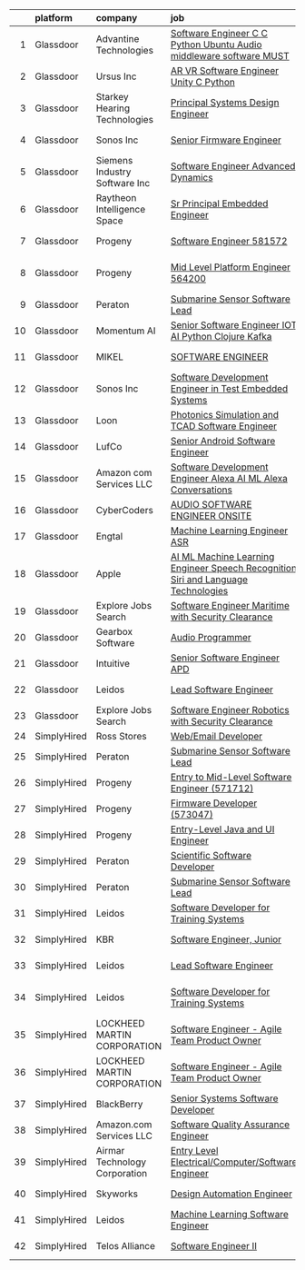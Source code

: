 

|    | platform    | company                       | job                                                                                                                                                                                                                                                                                                                                                                                                                                                                                                                                                                                                                                                                                                                                                                                                                                                                                                                                                                                                                                                                                                                                                                                                                                                                                                                                                                                                                                                                                                                                                  | update_time   | location                 |
|---:|:------------|:------------------------------|:-----------------------------------------------------------------------------------------------------------------------------------------------------------------------------------------------------------------------------------------------------------------------------------------------------------------------------------------------------------------------------------------------------------------------------------------------------------------------------------------------------------------------------------------------------------------------------------------------------------------------------------------------------------------------------------------------------------------------------------------------------------------------------------------------------------------------------------------------------------------------------------------------------------------------------------------------------------------------------------------------------------------------------------------------------------------------------------------------------------------------------------------------------------------------------------------------------------------------------------------------------------------------------------------------------------------------------------------------------------------------------------------------------------------------------------------------------------------------------------------------------------------------------------------------------|:--------------|:-------------------------|
|  1 | Glassdoor   | Advantine Technologies        | [Software Engineer  C C    Python  Ubuntu  Audio middleware software MUST ](https://www.glassdoor.com/partner/jobListing.htm?pos=122&ao=1136043&s=58&guid=00000181c2d5e67aa6a76db7d6b572fd&src=GD_JOB_AD&t=SR&vt=w&ea=1&cs=1_762c5092&cb=1656831207514&jobListingId=1007972073670&jrtk=3-0-1g71dbpqojiim801-1g71dbprajrpf800-43f7a1d6bbe0e6f7-)                                                                                                                                                                                                                                                                                                                                                                                                                                                                                                                                                                                                                                                                                                                                                                                                                                                                                                                                                                                                                                                                                                                                                                                                      | 3d            | Redmond, WA              |
|  2 | Glassdoor   | Ursus  Inc                    | [AR VR Software Engineer   Unity C   Python](https://www.glassdoor.com/partner/jobListing.htm?pos=105&ao=1110586&s=58&guid=00000181c2d5e67aa6a76db7d6b572fd&src=GD_JOB_AD&t=SR&vt=w&ea=1&cs=1_7fb8ce24&cb=1656831207511&jobListingId=1007955127999&cpc=7F6F94E2229B3AB5&jrtk=3-0-1g71dbpqojiim801-1g71dbprajrpf800-7b7b607b7b587eaa--6NYlbfkN0CT8vBT9H5mqECx2dfLV_FONLPDKpIRssxVwtj05Tmm4rA5I0VNOPdM1oYsK66ov5ouvJivJ5tJ2bZ0YVEL31CY-hJVgsBaGfcvbciajDBvovrGHFnMWZoF858wndCgXQ3v-NEYaL4g72MsaJXeUOW7SS1H7U1GvuIxdCOozxf5SqR7pgjM19BrPb3uA4vm98rO8_-pXeIBgWQMcHlkD3KWRDpQ_9NI48FrGn12CEn-BPNJaGTr1OX7nsOOXVNqdoMffUWzCUMNnS97XOYFXtAPEkEiT1JYw1NiqwELOytZn-eRfppPZH0lVqHb0oDA6azzPL5QWaXbmuod1-pz6l8f9-sq4CkOd179U_oUimtYKXHN0SjUcKSFrAqUP-DiP6GNVjsxSHKmxQgktYu1Uz8vf0AgArQHVsQyPjokrPqpHhKwFKb7zkaGljzVixlljeAARfqgfZ6Rzd60KAwlk0RVA9SWqeubER0wmaSkgxfiuGWAIPCIF0vtXPWsa-08MrwJ02Fiip2uh_TUhL8xIZgfAWYFI-nANZhT9HkNSBpmNxO-1LyPXlAIRe0dh3d1ji9GhW-oGyHkvTsJWDVbH-Tm8VemcEl3xw4ojUx2XiZgX7l0MlBgPNRLQu7WwmbfylVIyYoGdmt0J0ozcxrYB6KguRVrSXEEZ7EuS_AJ3ojZeC_CJgTgrfkGKgBoQtCjSKpc0bkORXvrX0LzjlPeX6qbtsmRFnJw9KxovM83yksgFFuozpHhgCWhdZ0RgzGtrFn__1HrJJVur33XbPcXQqJyQXeWOLuYWDZ4eWNpjz4zxwNjzyyI0_G5QdVwItYfWK1lRU5xBnBMJ62MZy9EPPU4O4XyeS4QejLUVpnSB6PYvhCZTOUDJfiWIFv_2uilMeJh2o4ZPaqf2fVmrcnoCGDKYCgMe4m2t8w6NgZ6B3-7fvNRycEmwsBf26sYn9owwL63PLoOkBZaf86cIFLa8nMv98nKxpwbDcTT6UbiNtSjMWTyJF5t4hyj)                                                                                                                                                | 11d           | Redmond, WA              |
|  3 | Glassdoor   | Starkey Hearing Technologies  | [Principal Systems Design Engineer](https://www.glassdoor.com/partner/jobListing.htm?pos=121&ao=1136043&s=58&guid=00000181c2d5e67aa6a76db7d6b572fd&src=GD_JOB_AD&t=SR&vt=w&cs=1_6ea89edd&cb=1656831207514&jobListingId=1007956898683&jrtk=3-0-1g71dbpqojiim801-1g71dbprajrpf800-8e6dbffce9971236-)                                                                                                                                                                                                                                                                                                                                                                                                                                                                                                                                                                                                                                                                                                                                                                                                                                                                                                                                                                                                                                                                                                                                                                                                                                                   | 10d           | Eden Prairie, MN         |
|  4 | Glassdoor   | Sonos  Inc                    | [Senior Firmware Engineer](https://www.glassdoor.com/partner/jobListing.htm?pos=110&ao=1136043&s=58&guid=00000181c2d5e67aa6a76db7d6b572fd&src=GD_JOB_AD&t=SR&vt=w&cs=1_85491228&cb=1656831207512&jobListingId=1007966669670&jrtk=3-0-1g71dbpqojiim801-1g71dbprajrpf800-d0a0b661a7890fbc-)                                                                                                                                                                                                                                                                                                                                                                                                                                                                                                                                                                                                                                                                                                                                                                                                                                                                                                                                                                                                                                                                                                                                                                                                                                                            | 5d            | Louisville, KY           |
|  5 | Glassdoor   | Siemens Industry Software Inc | [Software Engineer Advanced   Dynamics](https://www.glassdoor.com/partner/jobListing.htm?pos=120&ao=1136043&s=58&guid=00000181c2d5e67aa6a76db7d6b572fd&src=GD_JOB_AD&t=SR&vt=w&cs=1_4bec5695&cb=1656831207514&jobListingId=1007960299078&jrtk=3-0-1g71dbpqojiim801-1g71dbprajrpf800-305acc5aef02ef86-)                                                                                                                                                                                                                                                                                                                                                                                                                                                                                                                                                                                                                                                                                                                                                                                                                                                                                                                                                                                                                                                                                                                                                                                                                                               | 9d            | Milford, OH              |
|  6 | Glassdoor   | Raytheon Intelligence   Space | [Sr  Principal Embedded Engineer](https://www.glassdoor.com/partner/jobListing.htm?pos=119&ao=1136043&s=58&guid=00000181c2d5e67aa6a76db7d6b572fd&src=GD_JOB_AD&t=SR&vt=w&cs=1_df9050f0&cb=1656831207513&jobListingId=1007962491236&jrtk=3-0-1g71dbpqojiim801-1g71dbprajrpf800-a35787ef88f501e7-)                                                                                                                                                                                                                                                                                                                                                                                                                                                                                                                                                                                                                                                                                                                                                                                                                                                                                                                                                                                                                                                                                                                                                                                                                                                     | 8d            | Cambridge, MA            |
|  7 | Glassdoor   | Progeny                       | [Software Engineer  581572 ](https://www.glassdoor.com/partner/jobListing.htm?pos=108&ao=1136043&s=58&guid=00000181c2d5e67aa6a76db7d6b572fd&src=GD_JOB_AD&t=SR&vt=w&cs=1_de73ebe2&cb=1656831207512&jobListingId=1007964941503&jrtk=3-0-1g71dbpqojiim801-1g71dbprajrpf800-644fd50cb5cd23c5-)                                                                                                                                                                                                                                                                                                                                                                                                                                                                                                                                                                                                                                                                                                                                                                                                                                                                                                                                                                                                                                                                                                                                                                                                                                                          | 6d            | Manassas, VA             |
|  8 | Glassdoor   | Progeny                       | [Mid Level Platform Engineer  564200 ](https://www.glassdoor.com/partner/jobListing.htm?pos=114&ao=1136043&s=58&guid=00000181c2d5e67aa6a76db7d6b572fd&src=GD_JOB_AD&t=SR&vt=w&cs=1_c11d498a&cb=1656831207513&jobListingId=1007955620371&jrtk=3-0-1g71dbpqojiim801-1g71dbprajrpf800-5831abb590b35415-)                                                                                                                                                                                                                                                                                                                                                                                                                                                                                                                                                                                                                                                                                                                                                                                                                                                                                                                                                                                                                                                                                                                                                                                                                                                | 11d           | Port Orchard, WA         |
|  9 | Glassdoor   | Peraton                       | [Submarine Sensor Software Lead](https://www.glassdoor.com/partner/jobListing.htm?pos=104&ao=1110586&s=58&guid=00000181c2d5e67aa6a76db7d6b572fd&src=GD_JOB_AD&t=SR&vt=w&cs=1_6b9b0e90&cb=1656831207511&jobListingId=1007978376681&cpc=B076152010A3B66C&jrtk=3-0-1g71dbpqojiim801-1g71dbprajrpf800-72e100617f8cdf0a--6NYlbfkN0Cx7R8OmodZU4Ze4hnUhR0Myw3_voyDLMHXumN7ynSuTrXceT3foN28OOGtcbbQ_76e33Y6qvg7Iwj77SS3owgEDO80j2k6EezVJfGa7ocJSPxCaSmuEuQSxgZi1kM1c_BhuEiFMXqJ0aLnTDzrumSMhd1eqe0tp0VkUzitFy2AYqfOsAr8asTgxWWHX0bJYFGlJCeBZPEr4-MZHXshkPjzrJpi-GsJUNzecsl7f-VlkimeKUmA8QE7V4jlgjw-VI4y1jGXITtvZS6Ol8E250KGr2hZBlxIVRyg_tE487o0BicFUY9mH3HXpucbfhCuAoUR5ubkW9En3Gs6FA2cVPl9iC2BXEy3Ex8xy4KYbkcJd-MPlP-HtOEZKGDEkxlO3XAtcVBR46nyvLnRlA4YlgXBpfC77B9reZ19mmVJbpdfwSkKgVDvnBacen0xmJU1TgsVYTpNoO_QFEJvq8BOQ0N4baoy3lYbvfWUscJCYisA8r-zhj_uUys4ke7seJluoDp1rsEKS_Cm50liwFIlWd01nLq1mGujy5i5tcHLFY8gQ6xTOEqkxK0yT7u8mc_R01Qcu0OZ-w5l2b3S4Z7wYmDRWXc5v_G7pgje6mGDrpTOaRidogvzkieVfS9LAFi1v2vHvWViLDNvfhpXkWPWyRsng9sywjBrIdAu_5p7ATXm7w0HLTYJrGJB2fKNYg7qwZvPMmdhmRpsKcl43tnMwN2BXpld1VURL8WRHeRHyNLHoLSfKlNqqPPwG6ED3AvzWU40RcptuFg0hAB1x_lRCMsoQc_bzJS1OqkDVDgLQfdvfcymxXSeXBTinQshAuqxcsZmsA1Ic0IWHUS5bfsQUI9wIqrXNqcudsxH42ZA-mQpB4GjA_qEZxIKG_1G3BvQexR3ZjOfpCfOeZDGs3yHjo8HY-k_ZD3cuiGeROBPJMITKGft8b8ADOJvz4UTKcMTJn-x6D2kLEI_-gYcmKlnphoPAvkurF4qsNZo3LWzcRKCCOwTMbSem44JhRQ9hMkqs-7lEyRm0S0tZYImgTF6xd2viw_bwCZpPxdORIsJS9PdQazeHyFuDvpy-Y8Pm_jmP7zSu8JUrzwr3tV5VWn1fVTktpDLslO2fVlMD1sGbuz_pyKD7b10vyVqVUXsSInOM8IHjXiVq-kDEWMrOkb9sJ_D) | 1d            | Bethesda, MD             |
| 10 | Glassdoor   | Momentum AI                   | [Senior Software Engineer  IOT AI  Python  Clojure  Kafka](https://www.glassdoor.com/partner/jobListing.htm?pos=113&ao=1136043&s=58&guid=00000181c2d5e67aa6a76db7d6b572fd&src=GD_JOB_AD&t=SR&vt=w&ea=1&cs=1_1d87f1d5&cb=1656831207513&jobListingId=1007952107480&jrtk=3-0-1g71dbpqojiim801-1g71dbprajrpf800-e1db3c3e9881536e-)                                                                                                                                                                                                                                                                                                                                                                                                                                                                                                                                                                                                                                                                                                                                                                                                                                                                                                                                                                                                                                                                                                                                                                                                                       | 12d           | Remote                   |
| 11 | Glassdoor   | MIKEL                         | [SOFTWARE ENGINEER](https://www.glassdoor.com/partner/jobListing.htm?pos=117&ao=1136043&s=58&guid=00000181c2d5e67aa6a76db7d6b572fd&src=GD_JOB_AD&t=SR&vt=w&cs=1_a8e8e5e3&cb=1656831207513&jobListingId=1007961670984&jrtk=3-0-1g71dbpqojiim801-1g71dbprajrpf800-0b849d3236497da3-)                                                                                                                                                                                                                                                                                                                                                                                                                                                                                                                                                                                                                                                                                                                                                                                                                                                                                                                                                                                                                                                                                                                                                                                                                                                                   | 8d            | Middletown, RI           |
| 12 | Glassdoor   | Sonos  Inc                    | [Software Development Engineer in Test   Embedded Systems](https://www.glassdoor.com/partner/jobListing.htm?pos=112&ao=1136043&s=58&guid=00000181c2d5e67aa6a76db7d6b572fd&src=GD_JOB_AD&t=SR&vt=w&cs=1_316a6f89&cb=1656831207513&jobListingId=1007967373942&jrtk=3-0-1g71dbpqojiim801-1g71dbprajrpf800-25ee4664a633d43e-)                                                                                                                                                                                                                                                                                                                                                                                                                                                                                                                                                                                                                                                                                                                                                                                                                                                                                                                                                                                                                                                                                                                                                                                                                            | 5d            | Boston, MA               |
| 13 | Glassdoor   | Loon                          | [Photonics Simulation and TCAD Software Engineer](https://www.glassdoor.com/partner/jobListing.htm?pos=109&ao=1136043&s=58&guid=00000181c2d5e67aa6a76db7d6b572fd&src=GD_JOB_AD&t=SR&vt=w&cs=1_c4af97c6&cb=1656831207512&jobListingId=1007967713111&jrtk=3-0-1g71dbpqojiim801-1g71dbprajrpf800-05def694d8b75cac-)                                                                                                                                                                                                                                                                                                                                                                                                                                                                                                                                                                                                                                                                                                                                                                                                                                                                                                                                                                                                                                                                                                                                                                                                                                     | 5d            | Mountain View, CA        |
| 14 | Glassdoor   | LufCo                         | [Senior Android Software Engineer](https://www.glassdoor.com/partner/jobListing.htm?pos=123&ao=1136043&s=58&guid=00000181c2d5e67aa6a76db7d6b572fd&src=GD_JOB_AD&t=SR&vt=w&ea=1&cs=1_9f1c3e76&cb=1656831207516&jobListingId=1007959486671&jrtk=3-0-1g71dbpqojiim801-1g71dbprajrpf800-c8fdc4fba0b4b049-)                                                                                                                                                                                                                                                                                                                                                                                                                                                                                                                                                                                                                                                                                                                                                                                                                                                                                                                                                                                                                                                                                                                                                                                                                                               | 9d            | Aberdeen, MD             |
| 15 | Glassdoor   | Amazon com Services LLC       | [Software Development Engineer   Alexa AI ML  Alexa Conversations](https://www.glassdoor.com/partner/jobListing.htm?pos=115&ao=1136043&s=58&guid=00000181c2d5e67aa6a76db7d6b572fd&src=GD_JOB_AD&t=SR&vt=w&cs=1_c293bbc9&cb=1656831207513&jobListingId=1007959969917&jrtk=3-0-1g71dbpqojiim801-1g71dbprajrpf800-0b156e0324b6441b-)                                                                                                                                                                                                                                                                                                                                                                                                                                                                                                                                                                                                                                                                                                                                                                                                                                                                                                                                                                                                                                                                                                                                                                                                                    | 9d            | Bellevue, WA             |
| 16 | Glassdoor   | CyberCoders                   | [AUDIO SOFTWARE ENGINEER   ONSITE](https://www.glassdoor.com/partner/jobListing.htm?pos=107&ao=1110586&s=58&guid=00000181c2d5e67aa6a76db7d6b572fd&src=GD_JOB_AD&t=SR&vt=w&ea=1&cs=1_3f23acf7&cb=1656831207512&jobListingId=1007971116105&cpc=2CAED5C921A5F994&jrtk=3-0-1g71dbpqojiim801-1g71dbprajrpf800-7de74258abef3f4f--6NYlbfkN0CpFJQzrgRR8WqXWK1qKKEqALWJw739KlKqr2H-MSI4eoBlI4EFrmor2FYZMP3muM22GLzNsMmROHlFnW462upHBo16MwKCrZUPY5sbUmJVvFgZlZOB6K4TTBzV2oLj440xyaVcRxuZVT_JFALo6hknkCb_DgauWlCsisZ6WgS4VPUdUOmzlgbvkDJ13nl2gCOklMHpv-DATcVR3VjlTHecrGNVilJZRBYmVoWw5GhMGKWxD80935BpviDvlvx-CkWoDkUVNz5LOy-leOSXBW0hehL_zQltahi9kD4P_RLdWrAb_eXz3w4mIU9m-9B9pcK_RVzFOUmvONKLt5q61JudpVBZvKxvvgH05QVIY06ZF_-EXHCbu4QzpJnPJspe96NDZwXimR882T_8Heo2Qr4kMn2XqUufoVAFbrCVdBcgUtaoUMKyE9prhSpSeA_EAfqx-IT65i17j0I9gxcUxBjQfU1uXGU36jySgVe35TgHseQYyu8bshjoXfMRuNB9kZ0kvr4laQqXUgxSWcwthHN8vBBGnkKIk8obj03Yne2sIlelRh5vpNyVhR-8olXrkosuA-k7fGS9wVW9AR8DeEtV-uIlvxXgWtEJH75Vy7EQ64lN6hdacv7cdo7YS4PQU8mUjpIdf7ShooKulAhywUUyj92K0eY61ifhJL6dKYMt0M28yJK-hgn-StBGam7-C2xaA0OTrVQ_v83zf7DH84f4ZR5ldHx3_XKHAqDmpV83942BxxcI4s954HSFYG5ODqn3-u_SaXDMpenFl2XhormkNsMbziBjWbe3fnAQ3lfUlsug0ZvYz8X5qBeRtBjgvNKc9URYfDNduoqvrigBvA3A3sVMEhx3WXDTOkfWRmC07q8reFgC5jE_mQTGWBm3IlMGeYYBAhMUmeKi2e_oMzdTzFKv1t6_cUM-IaZjLAvdUzEQ9jm9x0fNE6JS0QZebLDa7cHq2RtGF8nGeOtpkF357TMQ0pAZw5Q%3D)                                                                                                                                                                            | 3d            | San Jose, CA             |
| 17 | Glassdoor   | Engtal                        | [Machine Learning Engineer  ASR ](https://www.glassdoor.com/partner/jobListing.htm?pos=106&ao=1110586&s=58&guid=00000181c2d5e67aa6a76db7d6b572fd&src=GD_JOB_AD&t=SR&vt=w&ea=1&cs=1_aba65524&cb=1656831207511&jobListingId=1007968594417&cpc=654405A9B1E0A9F5&jrtk=3-0-1g71dbpqojiim801-1g71dbprajrpf800-980713680f02e2d2--6NYlbfkN0B7Z8t6fEMDh_BTkcJVPNJicKvZQEBTy5HSwyHa20ewqmyfWNXjNsfvmtdqiCQm-EycS5O85tOZ8yxIGBMMmwGnY8MEOKUgmJM6xXSEyzHlY2AiEvO04mwQKFpYAuff2zdtF-tbwjg3mgOWZJDoJpmQviIPrPXVcxToNtkBMUdxFU14YBXL8_Zmsen1sYdQD-vxchA1aQ5hf2fihVpwgDmXr9_3lDRrIsPXDhPphDghcADjCl73X1KFG-q5IYJmrmeRRH0vf7uQlURL3pb3wmU2iT4mcJyfZkecnB84QZ59z8hwPSV5F1MaySAhpN6F-E3p-HBwjkIYxaPd0kcuTpcMcqRHbw0zKIh7PzlhRGC6HbMdOQbM-Vw2ZIXtgoQvwYeM4XyKPWEe-lVKage55fp8iht_ZqiqN_UM7_DMH3NdFaMl7-bJP4bZ_KhmUUjSb0ZAer7JOS801Y8ZITpX9bDK4cSnO34KB1W6q075xmnQr9zO3Ug9wU-IDnZ68-a156WBGa4oqpSxMg%3D%3D)                                                                                                                                                                                                                                                                                                                                                                                                                                                                                                                                                                                                                                                               | 4d            | Remote                   |
| 18 | Glassdoor   | Apple                         | [AI ML   Machine Learning Engineer  Speech Recognition   Siri and Language Technologies](https://www.glassdoor.com/partner/jobListing.htm?pos=103&ao=1110586&s=58&guid=00000181c2d5e67aa6a76db7d6b572fd&src=GD_JOB_AD&t=SR&vt=w&cs=1_8a02b896&cb=1656831207511&jobListingId=1007958038070&cpc=9FE5D8D7282D4400&jrtk=3-0-1g71dbpqojiim801-1g71dbprajrpf800-6db3cb9dc76c75d6--6NYlbfkN0BvKrLyj5gPmtZO9T8euul8TCxuuKNOtzRJOomxnwSEodTz2Bc-sPZlm1JPYWoVnTExhjqLdjojEAt_IekHvZTvYlkK4G-xkRKeslAz7x35oAI6zItaJonoYtslLCLD4jNF97rzG1ObJGkmiLtHEr6R-GEyxrGtBHMLq9_h86HZafFRTcB-kVW82zLO6dDiqSw_nhMlbZS6Ye7-KLDvzscd8iLvzi_I1I-MPyUq0NT3qJXosWJmzzN3Qf6nMyDRM8yKiD4kBbmyZ0rWzCWs8CfiDGJcuMC_GPBwRszk2L_5IKE4QjXzmhAev3araAKIvZYL27-wM6kg1xfqA4YfeDu_G9ssS9F_Adiyew76Tw03NGqQEHZAlzhdfexSa2hJQVduVZkCAJDJePYZyriU850kw0QZet-i90Th85R5ET7XoJTfCHadaFt1YqoDgVvahApc1pT1Lu7rWDSovGO968OKH7HxSv8RnpAQKk3pZXFLOhlTgcJfhae-ycB7d83hK0ISMMrwlkndWChN7B6qs9od-lg5dyZXiklFY7tQO8x42rL_zoBI6OT3eAe-cEmssaE50w64vnlvTz-OsZoey_MhKFp6x_oyda9R5DUNCVOhPlos1lu-upZ5pS499_cNynDgO2H_35BtlSWrpXygk7_91FdyjBIWkZJI5Fg0D9zlWfZ_OlKhyzQ1bZWzi1-dWsCkbZRxYctcLS7XygpV-82EEm6JDI2TmPum2oOra8f3hibhv5Yj5YLQVx57w0v6Vckx0FFHeZeB08NKfHSeiqEdIoQ4DRLSyQ2tUrIxv1h6kcLT3iZRTxNYksAzgpwIg6qKLnXZxp3R-ujW1mFKA7IUAVEowzzwQqyVw7NSqawaqr-9532sPAOvQjTIu2znLt4WChW7wGvG4kdRU5DdWzIIFB0BRLeVd3m52FyvzscX7rYy5hYPTXyfTEh4Le9lNzr2b6IKnWEGLCQiGhJZivR0WiL9XW2gb2GNf6rzuMbJkrInAuPYF1wwF12k3DJrv1cKFNWRVHRYuY0RSh07AFcrHTEw5sZVXQQ%3D)                                                           | 10d           | Cambridge, MA            |
| 19 | Glassdoor   | Explore Jobs Search           | [Software Engineer Maritime with Security Clearance](https://www.glassdoor.com/partner/jobListing.htm?pos=116&ao=1136043&s=58&guid=00000181c2d5e67aa6a76db7d6b572fd&src=GD_JOB_AD&t=SR&vt=w&cs=1_e4f02ab8&cb=1656831207513&jobListingId=1007961441100&jrtk=3-0-1g71dbpqojiim801-1g71dbprajrpf800-e6e5885e68c6c3e7-)                                                                                                                                                                                                                                                                                                                                                                                                                                                                                                                                                                                                                                                                                                                                                                                                                                                                                                                                                                                                                                                                                                                                                                                                                                  | 8d            | Boston, MA               |
| 20 | Glassdoor   | Gearbox Software              | [Audio Programmer](https://www.glassdoor.com/partner/jobListing.htm?pos=111&ao=1136043&s=58&guid=00000181c2d5e67aa6a76db7d6b572fd&src=GD_JOB_AD&t=SR&vt=w&ea=1&cs=1_d339dc5f&cb=1656831207512&jobListingId=1007967708425&jrtk=3-0-1g71dbpqojiim801-1g71dbprajrpf800-b083600c6f706150-)                                                                                                                                                                                                                                                                                                                                                                                                                                                                                                                                                                                                                                                                                                                                                                                                                                                                                                                                                                                                                                                                                                                                                                                                                                                               | 5d            | Frisco, TX               |
| 21 | Glassdoor   | Intuitive                     | [Senior Software Engineer  APD ](https://www.glassdoor.com/partner/jobListing.htm?pos=102&ao=1110586&s=58&guid=00000181c2d5e67aa6a76db7d6b572fd&src=GD_JOB_AD&t=SR&vt=w&cs=1_9d92299a&cb=1656831207510&jobListingId=1007969010624&cpc=6BDFADFCA66887C5&jrtk=3-0-1g71dbpqojiim801-1g71dbprajrpf800-d576ee70e6202157--6NYlbfkN0CVLFxT82VtNfmvsP972c4UTK5cNMgB9zFKAkCpYhwDBfJSwXGaL5yqnr-uZXbRyMfB-imI5f4mmVKBlUTLwMT717LCwY81kRF5uE640-bn8bAZ36sbzZG0OmPMOxHt3j3-uU4RxnokIzzUAvguFbDX1EyrYwRSGckq51sZtDfcR6YyvUOgXknZOEwK0HuMrWiaeG7MVWmOzSFxf94bYPrvTaCp7Q5NPmnTngj6DMWzz9tH2xtxMbp4XKzxj2SrcJ5LzYSkH5oxZ11Y8mnrNNcyxhyXsAgmQvO47rzLbgeqSqG-ktYKQSYWSj7pl-4D58eNT3y3QhzHajyH9hkDE6SwuT8rnbyRiY0eDbsXPLJFXmCFMuZGy93sWqSEhFd3b4ifhW5Rpp-gQryeZ7waptFO6Tmhc7zPRPkw4ZzpC2TKcL6USYU2J7Qb2pS1gGzgbi3MuYuMTmPiDCN7EeZIj15sgGIhZfvimt2CpGXI78OCAB4oxdJZNLdJr5t-ZpNgbDuA2V3OrlSLOBOT5wRkvZgFwBfzygUbz3HeiB-fyCp_D9gutoRyg1Na1qD2UzClGlQDCnDoe4q87ep3N7bj2R14SePGhItgAmEC2tZK8XqH0jH1L3wWP6PKYJxmd8EK7WgKPgq5ov2wKHvnMa9R-tR_HaP7QDsPV12AUO7gsUKsyed_Hp_zjX4sHOjg6fi78056WbSSgbBKJjo5SgtIFIkCPXNpnRLFRyF_diVGIlNeeEZkHFtr-CDVJ8haqcZxCOfxqE2mfYG_-9zom4bDA3pf6UXgHng1iQnZQVAxrpXbZ-wgLaSUpW_GCVRO-lYmoZzrh_OGkZm9qlv9VzJ6H7Sf0L7JxLhWa4Ddf1hszODmothwLJK-YZ8z8U7OTxHUbvUteZGb67ArpHa2t2llVtCyZndG611bvy9Rryyt6vi6cAji-18F1POh6ynMjX-VwXj_S5V79z5thksLy2CwLqjwvZgYtWHkZFw%3D)                                                                                                                                                                                   | 4d            | Sunnyvale, CA            |
| 22 | Glassdoor   | Leidos                        | [Lead Software Engineer](https://www.glassdoor.com/partner/jobListing.htm?pos=101&ao=1110586&s=58&guid=00000181c2d5e67aa6a76db7d6b572fd&src=GD_JOB_AD&t=SR&vt=w&cs=1_9541011e&cb=1656831207510&jobListingId=1007969126615&cpc=BD04BF404FBE42C1&jrtk=3-0-1g71dbpqojiim801-1g71dbprajrpf800-edb4cf95fe97da40--6NYlbfkN0CZUO70VSdYKA8PR3jfrSh5ljhqJhfDt0PzQCMubt8cRihWbmqO_-CcWTBwQGpXTihm3IXuuKT4OPGzWfPyIFHno_cmcxEIppxC-YK27aHxQ_KrHdnSdzNrX0zGPMl_kNGQ4SYPnSKSFc-bjm_WmCKJfawgD6Kj4XxkhF5KQHrNFw1LcVUfmyXN8-NBIP6z_92Ir3exqUGjP8ra2U-HBBHJ3khzNVSwLmSmBlwPAILq4uUrlg_aZFcDJEYs9sgSIzndU4Q7_LYnkoOfOgjNe6NYeob9bqeJGPvndHgG6LirjRKo0BFpjIILYbgOL1gjVg2tKVhrMQ-DitVxTkBw7_qu4_qcAeSSmZUtdf1HW9V4U6x_PERsJGot-SrKm0Qpo4S9hj4NtHBowa2yNy4gOOt6LSgIaUTJIhw8kh5kP4WBQejRpCA6O9ym7tXgI5AsM1JK086hZZC8nBXsQFGqqyhg4FnUjDtiw26NdVSAXq6n3UaH_5h0xuPYUVxZ_lmfSIKiZQtX8kxrt7ij2ICe61OmPocBXtztlu0ACZLSSJFTx0S8ensXP_GHwOCdnzsxvlskIsSuwLCbZZYO4z_VnFRGsWZQISb4M1igq8_vm6pM0YQpQpwbC3wagv3uv5k3Z26sFW-FwAPOlSCLq4CnSoB8K52CGAhGK9Q%3D)                                                                                                                                                                                                                                                                                                                                                                                                                                                                                                                           | 4d            | Poulsbo, WA              |
| 23 | Glassdoor   | Explore Jobs Search           | [Software Engineer   Robotics with Security Clearance](https://www.glassdoor.com/partner/jobListing.htm?pos=118&ao=1136043&s=58&guid=00000181c2d5e67aa6a76db7d6b572fd&src=GD_JOB_AD&t=SR&vt=w&cs=1_1d09795b&cb=1656831207513&jobListingId=1007961440762&jrtk=3-0-1g71dbpqojiim801-1g71dbprajrpf800-789810a5940cd9d6-)                                                                                                                                                                                                                                                                                                                                                                                                                                                                                                                                                                                                                                                                                                                                                                                                                                                                                                                                                                                                                                                                                                                                                                                                                                | 8d            | Boston, MA               |
| 24 | SimplyHired | Ross Stores                   | [Web/Email Developer](https://www.simplyhired.com/job/iapHcCXyBAwSCQxFgqTzcH6pCeCWlT5U6RhkIjo60dultz2bPETatw?q=acoustic+developer)                                                                                                                                                                                                                                                                                                                                                                                                                                                                                                                                                                                                                                                                                                                                                                                                                                                                                                                                                                                                                                                                                                                                                                                                                                                                                                                                                                                                                   | Recently      | Dublin, CA               |
| 25 | SimplyHired | Peraton                       | [Submarine Sensor Software Lead](https://www.simplyhired.com/job/r7QInFeJmilDe115ps37X9WHn0pDKBOBsNLpoOflT03wTiRB0flFaA?q=acoustic+developer)                                                                                                                                                                                                                                                                                                                                                                                                                                                                                                                                                                                                                                                                                                                                                                                                                                                                                                                                                                                                                                                                                                                                                                                                                                                                                                                                                                                                        | 1d            | Bethesda, MD             |
| 26 | SimplyHired | Progeny                       | [Entry to Mid-Level Software Engineer (571712)](https://www.simplyhired.com/job/cmpWRKWqRcCzDNwssia6g1p3kVtZaKLy3-0IXyFUW785VWcdO5PSwg?q=acoustic+developer)                                                                                                                                                                                                                                                                                                                                                                                                                                                                                                                                                                                                                                                                                                                                                                                                                                                                                                                                                                                                                                                                                                                                                                                                                                                                                                                                                                                         | Recently      | California, MD           |
| 27 | SimplyHired | Progeny                       | [Firmware Developer (573047)](https://www.simplyhired.com/job/Wk92XUzHfJlWQy8jevlNYWVOZloq9oSJWEFeK1YMwwIYUTm3txsJXA?q=acoustic+developer)                                                                                                                                                                                                                                                                                                                                                                                                                                                                                                                                                                                                                                                                                                                                                                                                                                                                                                                                                                                                                                                                                                                                                                                                                                                                                                                                                                                                           | Recently      | Manassas, VA             |
| 28 | SimplyHired | Progeny                       | [Entry-Level Java and UI Engineer](https://www.simplyhired.com/job/p9aMYuXOjNLL1QE3Vgj5FctKHFnRPwd6zQkDCvhjArxPw6hvxgd0Kg?q=acoustic+developer)                                                                                                                                                                                                                                                                                                                                                                                                                                                                                                                                                                                                                                                                                                                                                                                                                                                                                                                                                                                                                                                                                                                                                                                                                                                                                                                                                                                                      | Recently      | Manassas, VA             |
| 29 | SimplyHired | Peraton                       | [Scientific Software Developer](https://www.simplyhired.com/job/7QYgSHmP-LaULOI13l0r_sxWb_0wHWMGwpZBJR4iEeFKmhhjsbVj-g?q=acoustic+developer)                                                                                                                                                                                                                                                                                                                                                                                                                                                                                                                                                                                                                                                                                                                                                                                                                                                                                                                                                                                                                                                                                                                                                                                                                                                                                                                                                                                                         | Recently      | Bethesda, MD             |
| 30 | SimplyHired | Peraton                       | [Submarine Sensor Software Lead](https://www.simplyhired.com/job/bUpYwsA_F8ulbUd1FhbDQoT_W8CxP_31jye1PbDJyeThD4AAPYwHIg?q=acoustic+developer)                                                                                                                                                                                                                                                                                                                                                                                                                                                                                                                                                                                                                                                                                                                                                                                                                                                                                                                                                                                                                                                                                                                                                                                                                                                                                                                                                                                                        | 1d            | Bethesda, MD             |
| 31 | SimplyHired | Leidos                        | [Software Developer for Training Systems](https://www.simplyhired.com/job/PBBZ8nQJiTspaGEiYqGconesbURsBiAdPG80J8U3gt_K2_rFlhd6cg?q=acoustic+developer)                                                                                                                                                                                                                                                                                                                                                                                                                                                                                                                                                                                                                                                                                                                                                                                                                                                                                                                                                                                                                                                                                                                                                                                                                                                                                                                                                                                               | Recently      | Manassas, VA             |
| 32 | SimplyHired | KBR                           | [Software Engineer, Junior](https://www.simplyhired.com/job/CyRHc1Ltb93IXjZVIZGRS9MR79MfwcsUifqlGehLqz4U3kMV2p3gpA?q=acoustic+developer)                                                                                                                                                                                                                                                                                                                                                                                                                                                                                                                                                                                                                                                                                                                                                                                                                                                                                                                                                                                                                                                                                                                                                                                                                                                                                                                                                                                                             | Recently      | Lexington Park, MD       |
| 33 | SimplyHired | Leidos                        | [Lead Software Engineer](https://www.simplyhired.com/job/iD-vS30kiMggGWtWK9oNqX06DxpIQW89oqmqyZij0ENPx83b-w3TvA?q=acoustic+developer)                                                                                                                                                                                                                                                                                                                                                                                                                                                                                                                                                                                                                                                                                                                                                                                                                                                                                                                                                                                                                                                                                                                                                                                                                                                                                                                                                                                                                | 4d            | Lynnwood, WA             |
| 34 | SimplyHired | Leidos                        | [Software Developer for Training Systems](https://www.simplyhired.com/job/PBBZ8nQJiTspaGEiYqGconesbURsBiAdPG80J8U3gt_K2_rFlhd6cg?q=acoustic+developer)                                                                                                                                                                                                                                                                                                                                                                                                                                                                                                                                                                                                                                                                                                                                                                                                                                                                                                                                                                                                                                                                                                                                                                                                                                                                                                                                                                                               | Recently      | Manassas, VA +1 location |
| 35 | SimplyHired | LOCKHEED MARTIN CORPORATION   | [Software Engineer - Agile Team Product Owner](https://www.simplyhired.com/job/1m8ZMgHl6A6KUNLFOgf2FTkSodNvAVUVzm1l2xenJNXaecLknI_S1A?q=acoustic+developer)                                                                                                                                                                                                                                                                                                                                                                                                                                                                                                                                                                                                                                                                                                                                                                                                                                                                                                                                                                                                                                                                                                                                                                                                                                                                                                                                                                                          | Recently      | Manassas, VA             |
| 36 | SimplyHired | LOCKHEED MARTIN CORPORATION   | [Software Engineer - Agile Team Product Owner](https://www.simplyhired.com/job/1m8ZMgHl6A6KUNLFOgf2FTkSodNvAVUVzm1l2xenJNXaecLknI_S1A?q=acoustic+developer)                                                                                                                                                                                                                                                                                                                                                                                                                                                                                                                                                                                                                                                                                                                                                                                                                                                                                                                                                                                                                                                                                                                                                                                                                                                                                                                                                                                          | Recently      | Manassas, VA             |
| 37 | SimplyHired | BlackBerry                    | [Senior Systems Software Developer](https://www.simplyhired.com/job/PhJHZf4I2K7OhS334XumQNOqsGrTyQmExnRVoXbzH4weqXLfgLL67Q?q=acoustic+developer)                                                                                                                                                                                                                                                                                                                                                                                                                                                                                                                                                                                                                                                                                                                                                                                                                                                                                                                                                                                                                                                                                                                                                                                                                                                                                                                                                                                                     | Recently      | Novi, MI                 |
| 38 | SimplyHired | Amazon.com Services LLC       | [Software Quality Assurance Engineer](https://www.simplyhired.com/job/t2IqTwF4IlbghUcNE76MLzQ9ZICkzP-5nrr4ww1rEVKclhw9WdJPwA?q=acoustic+developer)                                                                                                                                                                                                                                                                                                                                                                                                                                                                                                                                                                                                                                                                                                                                                                                                                                                                                                                                                                                                                                                                                                                                                                                                                                                                                                                                                                                                   | Recently      | Sunnyvale, CA            |
| 39 | SimplyHired | Airmar Technology Corporation | [Entry Level Electrical/Computer/Software Engineer](https://www.simplyhired.com/job/z2fxVZM99vLfSzIS4Eq3YOhVwknu4HEQL9KGZzmxXvMPxeQugLC3TQ?q=acoustic+developer)                                                                                                                                                                                                                                                                                                                                                                                                                                                                                                                                                                                                                                                                                                                                                                                                                                                                                                                                                                                                                                                                                                                                                                                                                                                                                                                                                                                     | Recently      | Milford, NH              |
| 40 | SimplyHired | Skyworks                      | [Design Automation Engineer](https://www.simplyhired.com/job/GMzk5upUbz1qF-SBrkSsFLsiN5caOM8v4mIg5O0FWal4rG395wgOhA?q=acoustic+developer)                                                                                                                                                                                                                                                                                                                                                                                                                                                                                                                                                                                                                                                                                                                                                                                                                                                                                                                                                                                                                                                                                                                                                                                                                                                                                                                                                                                                            | Recently      | Beaverton, OR            |
| 41 | SimplyHired | Leidos                        | [Machine Learning Software Engineer](https://www.simplyhired.com/job/c7E7HcKxnkxSti_3BNDLjDNnH2M2I31pKX0RH4E3kgIyDzUg-mBkvA?q=acoustic+developer)                                                                                                                                                                                                                                                                                                                                                                                                                                                                                                                                                                                                                                                                                                                                                                                                                                                                                                                                                                                                                                                                                                                                                                                                                                                                                                                                                                                                    | Recently      | Arlington, VA            |
| 42 | SimplyHired | Telos Alliance                | [Software Engineer II](https://www.simplyhired.com/job/kZV61agVwkyatDwMDME2qzHjMH0qxJ0TKghEY8Q5euA1eovU2CLQnQ?q=acoustic+developer)                                                                                                                                                                                                                                                                                                                                                                                                                                                                                                                                                                                                                                                                                                                                                                                                                                                                                                                                                                                                                                                                                                                                                                                                                                                                                                                                                                                                                  | Recently      | United States            |